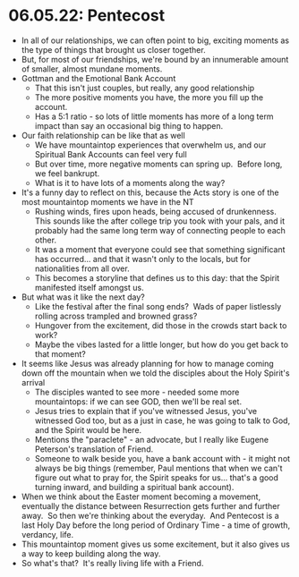 # 06.05.22: Pentecost

* In all of our relationships, we can often point to big, exciting moments as the type of things that brought us closer together.
* But, for most of our friendships, we're bound by an innumerable amount of smaller, almost mundane moments.
* Gottman and the Emotional Bank Account
	* That this isn't just couples, but really, any good relationship
	* The more positive moments you have, the more you fill up the account.
	* Has a 5:1 ratio - so lots of little moments has more of a long term impact than say an occasional big thing to happen.
* Our faith relationship can be like that as well
	* We have mountaintop experiences that overwhelm us, and our Spiritual Bank Accounts can feel very full
	* But over time, more negative moments can spring up.  Before long, we feel bankrupt.
	* What is it to have lots of a moments along the way?
* It's a funny day to reflect on this, because the Acts story is one of the most mountaintop moments we have in the NT
	* Rushing winds, fires upon heads, being accused of drunkenness.  This sounds like the after college trip you took with your pals, and it probably had the same long term way of connecting people to each other.
	* It was a moment that everyone could see that something significant has occurred... and that it wasn't only to the locals, but for nationalities from all over.
	* This becomes a storyline that defines us to this day: that the Spirit manifested itself amongst us.
* But what was it like the next day?
	* Like the festival after the final song ends?  Wads of paper listlessly rolling across trampled and browned grass?
	* Hungover from the excitement, did those in the crowds start back to work?
	* Maybe the vibes lasted for a little longer, but how do you get back to that moment?
* It seems like Jesus was already planning for how to manage coming down off the mountain when we told the disciples about the Holy Spirit's arrival
	* The disciples wanted to see more - needed some more mountaintops: if we can see GOD, then we'll be real set.
	* Jesus tries to explain that if you've witnessed Jesus, you've witnessed God too, but as a just in case, he was going to talk to God, and the Spirit would be here.
	* Mentions the "paraclete" - an advocate, but I really like Eugene Peterson's translation of Friend.
	* Someone to walk beside you, have a bank account with - it might not always be big things (remember, Paul mentions that when we can't figure out what to pray for, the Spirit speaks for us... that's a good turning inward, and building a spiritual bank account).
* When we think about the Easter moment becoming a movement, eventually the distance between Resurrection gets further and further away.  So then we're thinking about the everyday.  And Pentecost is a last Holy Day before the long period of Ordinary Time - a time of growth, verdancy, life.
* This mountaintop moment gives us some excitement, but it also gives us a way to keep building along the way.
* So what's that?  It's really living life with a Friend.
